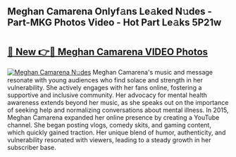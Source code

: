 ## Meghan Camarena Onlyf𝚊ns Le𝚊ked N𝚞des - Part-MKG Photos Video - Hot Part Le𝚊ks 5P21w

# <h2><a href="http://ab23324.deff.icu/?id=Meghan+Camarena">🔗 New 👉🔴 Meghan Camarena VIDEO Photos</a></h2>

[![Meghan Camarena N𝚞des](https://i.imgur.com/rIISA9y.gif)](http://ab23324.deff.icu/?id=Meghan+Camarena)
Meghan Camarena's music and message resonate with young audiences who find solace and strength in her vulnerability. She actively engages with her fans online, fostering a supportive and inclusive community. Her advocacy for mental health awareness extends beyond her music, as she speaks out on the importance of seeking help and normalizing conversations about mental illness. In 2015, Meghan Camarena expanded her online presence by creating a YouTube channel. She began posting vlogs, comedy skits, and gaming content, which quickly gained traction. Her unique blend of humor, authenticity, and vulnerability resonated with viewers, leading to a steady growth in her subscriber base.
